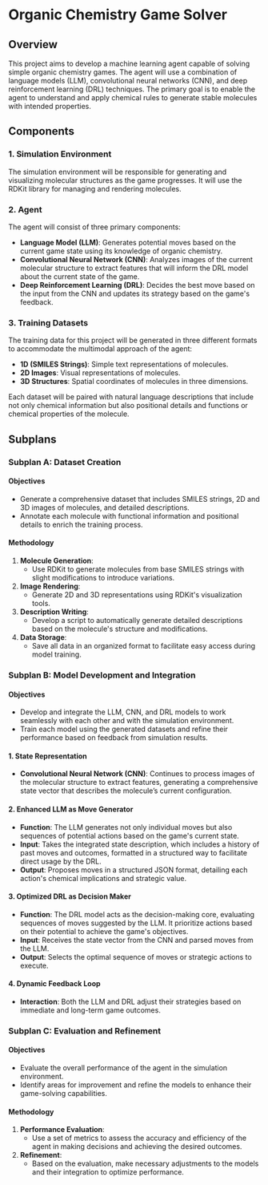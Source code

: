 # Organic Chemistry Game Solver

## Overview

This project aims to develop a machine learning agent capable of solving simple organic chemistry games. The agent will use a combination of language models (LLM), convolutional neural networks (CNN), and deep reinforcement learning (DRL) techniques. The primary goal is to enable the agent to understand and apply chemical rules to generate stable molecules with intended properties.

## Components

### 1. Simulation Environment

The simulation environment will be responsible for generating and visualizing molecular structures as the game progresses. It will use the RDKit library for managing and rendering molecules.

### 2. Agent

The agent will consist of three primary components:

- **Language Model (LLM)**: Generates potential moves based on the current game state using its knowledge of organic chemistry.
- **Convolutional Neural Network (CNN)**: Analyzes images of the current molecular structure to extract features that will inform the DRL model about the current state of the game.
- **Deep Reinforcement Learning (DRL)**: Decides the best move based on the input from the CNN and updates its strategy based on the game's feedback.

### 3. Training Datasets

The training data for this project will be generated in three different formats to accommodate the multimodal approach of the agent:

- **1D (SMILES Strings)**: Simple text representations of molecules.
- **2D Images**: Visual representations of molecules.
- **3D Structures**: Spatial coordinates of molecules in three dimensions.

Each dataset will be paired with natural language descriptions that include not only chemical information but also positional details and functions or chemical properties of the molecule.

## Subplans

### Subplan A: Dataset Creation

#### Objectives
- Generate a comprehensive dataset that includes SMILES strings, 2D and 3D images of molecules, and detailed descriptions.
- Annotate each molecule with functional information and positional details to enrich the training process.

#### Methodology
1. **Molecule Generation**:
   - Use RDKit to generate molecules from base SMILES strings with slight modifications to introduce variations.
2. **Image Rendering**:
   - Generate 2D and 3D representations using RDKit's visualization tools.
3. **Description Writing**:
   - Develop a script to automatically generate detailed descriptions based on the molecule's structure and modifications.
4. **Data Storage**:
   - Save all data in an organized format to facilitate easy access during model training.

### Subplan B: Model Development and Integration

#### Objectives
- Develop and integrate the LLM, CNN, and DRL models to work seamlessly with each other and with the simulation environment.
- Train each model using the generated datasets and refine their performance based on feedback from simulation results.

#### 1. State Representation

- **Convolutional Neural Network (CNN)**: Continues to process images of the molecular structure to extract features, generating a comprehensive state vector that describes the molecule’s current configuration.

#### 2. Enhanced LLM as Move Generator

- **Function**: The LLM generates not only individual moves but also sequences of potential actions based on the game's current state.
- **Input**: Takes the integrated state description, which includes a history of past moves and outcomes, formatted in a structured way to facilitate direct usage by the DRL.
- **Output**: Proposes moves in a structured JSON format, detailing each action's chemical implications and strategic value.

#### 3. Optimized DRL as Decision Maker

- **Function**: The DRL model acts as the decision-making core, evaluating sequences of moves suggested by the LLM. It prioritize actions based on their potential to achieve the game's objectives.
- **Input**: Receives the state vector from the CNN and parsed moves from the LLM.
- **Output**: Selects the optimal sequence of moves or strategic actions to execute.

#### 4. Dynamic Feedback Loop
- **Interaction**: Both the LLM and DRL adjust their strategies based on immediate and long-term game outcomes.

### Subplan C: Evaluation and Refinement

#### Objectives
- Evaluate the overall performance of the agent in the simulation environment.
- Identify areas for improvement and refine the models to enhance their game-solving capabilities.

#### Methodology
1. **Performance Evaluation**:
   - Use a set of metrics to assess the accuracy and efficiency of the agent in making decisions and achieving the desired outcomes.
2. **Refinement**:
   - Based on the evaluation, make necessary adjustments to the models and their integration to optimize performance.
